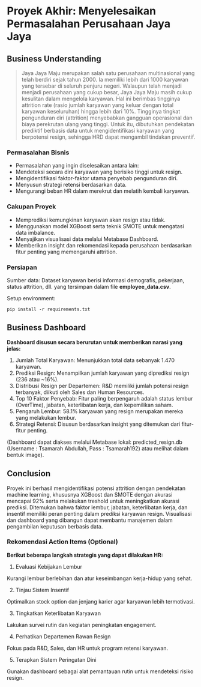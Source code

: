 # Proyek Akhir: Menyelesaikan Permasalahan Perusahaan Jaya Jaya

## Business Understanding

> Jaya Jaya Maju merupakan salah satu perusahaan multinasional yang telah berdiri sejak tahun 2000. Ia memiliki lebih dari 1000 karyawan yang tersebar di seluruh penjuru negeri. Walaupun telah menjadi menjadi perusahaan yang cukup besar, Jaya Jaya Maju masih cukup kesulitan dalam mengelola karyawan. Hal ini berimbas tingginya attrition rate (rasio jumlah karyawan yang keluar dengan total karyawan keseluruhan) hingga lebih dari 10%. Tingginya tingkat pengunduran diri (attrition) menyebabkan gangguan operasional dan biaya perekrutan ulang yang tinggi. Untuk itu, dibutuhkan pendekatan prediktif berbasis data untuk mengidentifikasi karyawan yang berpotensi resign, sehingga HRD dapat mengambil tindakan preventif.

### Permasalahan Bisnis

- Permasalahan yang ingin diselesaikan antara lain:
- Mendeteksi secara dini karyawan yang berisiko tinggi untuk resign.
- Mengidentifikasi faktor-faktor utama penyebab pengunduran diri.
- Menyusun strategi retensi berdasarkan data.
- Mengurangi beban HR dalam merekrut dan melatih kembali karyawan.

### Cakupan Proyek

- Memprediksi kemungkinan karyawan akan resign atau tidak.
- Menggunakan model XGBoost serta teknik SMOTE untuk mengatasi data imbalance.
- Menyajikan visualisasi data melalui Metabase Dashboard.
- Memberikan insight dan rekomendasi kepada perusahaan berdasarkan fitur penting yang memengaruhi attrition.

### Persiapan

Sumber data: Dataset karyawan berisi informasi demografis, pekerjaan, status attrition, dll. yang tersimpan dalam file **employee_data.csv**.

Setup environment:

```
pip install -r requirements.txt
```

## Business Dashboard

**Dashboard disusun secara berurutan untuk memberikan narasi yang jelas:**

1. Jumlah Total Karyawan: Menunjukkan total data sebanyak 1.470 karyawan.
2. Prediksi Resign: Menampilkan jumlah karyawan yang diprediksi resign (236 atau ~16%).
3. Distribusi Resign per Departemen: R&D memiliki jumlah potensi resign terbanyak, diikuti oleh Sales dan Human Resources.
4. Top 10 Faktor Penyebab: Fitur paling berpengaruh adalah status lembur (OverTime), jabatan, keterlibatan kerja, dan kepemilikan saham.
5. Pengaruh Lembur: 58.1% karyawan yang resign merupakan mereka yang melakukan lembur.
6. Strategi Retensi: Disusun berdasarkan insight yang ditemukan dari fitur-fitur penting.

(Dashboard dapat diakses melalui Metabase lokal: predicted_resign.db (Username : Tsamarah Abdullah, Pass : Tsamarah192) atau melihat dalam bentuk image).

## Conclusion

Proyek ini berhasil mengidentifikasi potensi attrition dengan pendekatan machine learning, khususnya XGBoost dan SMOTE dengan akurasi mencapai 92% serta melakukan treshold untuk meningkatkan akurasi prediksi. Ditemukan bahwa faktor lembur, jabatan, keterlibatan kerja, dan insentif memiliki peran penting dalam prediksi karyawan resign. Visualisasi dan dashboard yang dibangun dapat membantu manajemen dalam pengambilan keputusan berbasis data.

### Rekomendasi Action Items (Optional)

**Berikut beberapa langkah strategis yang dapat dilakukan HR:**

1. Evaluasi Kebijakan Lembur

Kurangi lembur berlebihan dan atur keseimbangan kerja-hidup yang sehat.

2. Tinjau Sistem Insentif

Optimalkan stock option dan jenjang karier agar karyawan lebih termotivasi.

3. Tingkatkan Keterlibatan Karyawan

Lakukan survei rutin dan kegiatan peningkatan engagement.

4. Perhatikan Departemen Rawan Resign

Fokus pada R&D, Sales, dan HR untuk program retensi karyawan.

5. Terapkan Sistem Peringatan Dini

Gunakan dashboard sebagai alat pemantauan rutin untuk mendeteksi risiko resign.
